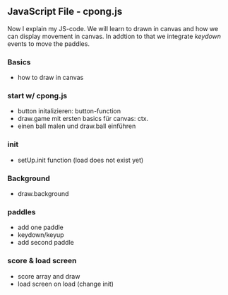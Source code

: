 ## JavaScript File - cpong.js
Now I explain my JS-code. We will learn to drawn in canvas and how we can display movement in canvas. In addtion to that we integrate *keydown* events to move the paddles.

### Basics
* how to draw in canvas

### start w/ cpong.js
* button initalizieren: button-function
* draw.game mit ersten basics für canvas: ctx.
* einen ball malen und draw.ball einführen

### init
* setUp.init function (load does not exist yet)

### Background
* draw.background

### paddles
* add one paddle
* keydown/keyup
* add second paddle

### score & load screen
* score array and draw
* load screen on load (change init)
